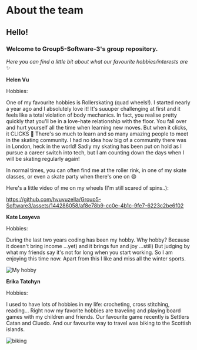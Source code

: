 # About the team

## Hello!

### Welcome to Group5-Software-3's group repository.

_Here you can find a little bit about what our favourite hobbies/interests are_ ✨

**Helen Vu**

Hobbies:

One of my favourite hobbies is Rollerskating (quad wheels!). I started nearly a year ago and I absolutely love it! It's suuuper challenging at first and it feels like a total violation of body mechanics. In fact, you realise pretty quickly that you'll be in a love-hate relationship with the floor. You fall over and hurt yourself all the time when learning new moves. But when it clicks, it CLICKS 💪 There's so much to learn and so many amazing people to meet in the skating community. I had no idea how big of a community there was in London, heck in the world! Sadly my skating has been put on hold as I pursue a career switch into tech, but I am counting down the days when I will be skating regularly again!

In normal times, you can often find me at the roller rink, in one of my skate classes, or even a skate party when there's one on 😄

Here's a little video of me on my wheels (I'm still scared of spins..):

https://github.com/hvuvuzella/Group5-Software3/assets/144286058/af8e78b9-cc0e-4b1c-9fe7-6223c2be6f02

**Kate Losyeva**

Hobbies:

During the last two years coding has been my hobby. Why hobby?
Because it doesn't bring income ...yet) and it brings fun and
joy ...still) But judging by what my friends say it's not for
long when you start working. So I am enjoying this time now.
Apart from this I like and miss all the winter
sports.

![My hobby](https://drive.google.com/uc?export=view&id=1r0IfTIE6IadGdaEnG4ohbkqXIoDaEkSd)

**Erika Tatchyn**

Hobbies:

I used to have lots of hobbies in my life: crocheting, cross stitching, reading... Right now my favorite hobbies are traveling and playing board games with my children and friends. Our favourite game recently is Settlers Catan and Cluedo. And our favourite way to travel was biking to the Scottish islands.

![biking](https://github.com/hvuvuzella/Group5-Software3/assets/94489330/e554cdc0-d64b-4d11-a05f-136e07bdf0d8)

